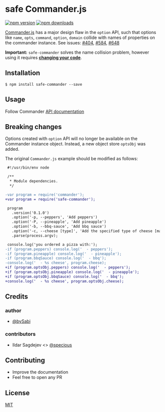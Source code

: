 # safe Commander.js

[![npm version](https://badge.fury.io/js/safe-commander.svg)](https://badge.fury.io/js/safe-commander)
[![npm downloads](https://img.shields.io/npm/dm/safe-commander.svg?style=flat-square)](https://www.npmjs.com/package/safe-commander)

[Commander.js](https://github.com/tj/commander.js/) has a major design flaw in the `option` API, such that options like `name`, `opts`, `command`, `option`, `domain` collide with names of properties on the commander instance. See issues: [#404](https://github.com/tj/commander.js/issues/404), [#584](https://github.com/tj/commander.js/issues/584), [#648](https://github.com/tj/commander.js/issues/648)

**Important:** `safe-commander` solves the name collision problem, however using it requires **[changing your code](#breaking-changes)**.

## Installation
    $ npm install safe-commander --save

## Usage
Follow Commander [API documentation](http://tj.github.com/commander.js/)

## Breaking changes
Options created with `option` API will no longer be available on the Commander instance object.  Instead, a new object store `optsObj` was added.

The original `Commander.js` example should be modified as follows:

```diff
 #!/usr/bin/env node

 /**
  * Module dependencies.
  */

-var program = require('commander');
+var program = require('safe-commander');

 program
   .version('0.1.0')
   .option('-p, --peppers', 'Add peppers')
   .option('-P, --pineapple', 'Add pineapple')
   .option('-b, --bbq-sauce', 'Add bbq sauce')
   .option('-c, --cheese [type]', 'Add the specified type of cheese [marble]', 'marble')
   .parse(process.argv);

 console.log('you ordered a pizza with:');
-if (program.peppers) console.log('  - peppers');
-if (program.pineapple) console.log('  - pineapple');
-if (program.bbqSauce) console.log('  - bbq');
-console.log('  - %s cheese', program.cheese);
+if (program.optsObj.peppers) console.log('  - peppers');
+if (program.optsObj.pineapple) console.log('  - pineapple');
+if (program.optsObj.bbqSauce) console.log('  - bbq');
+console.log('  - %s cheese', program.optsObj.cheese);
```

## Credits

### author
* [@bySabi](https://github.com/bySabi)

### contributors
* Ildar Sagdejev <> [@specious](https://github.com/specious)


## Contributing

* Improve the documentation
* Feel free to open any PR

## License

[MIT][mit-license]

[mit-license]:./LICENSE
